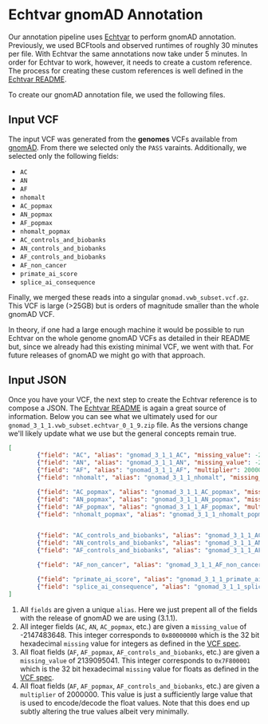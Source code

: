 # Echtvar gnomAD Annotation

Our annotation pipeline uses [Echtvar](https://github.com/brentp/echtvar) to
perform gnomAD annotation. Previously, we used BCFtools and observed runtimes of
roughly 30 minutes per file. With Echtvar the same annotations now take under 5
minutes. In order for Echtvar to work, however, it needs to create a custom
reference. The process for creating these custom references is well defined in
the [Echtvar README](https://github.com/brentp/echtvar#encode).

To create our gnomAD annotation file, we used the following files.

## Input VCF

The input VCF was generated from the **genomes** VCFs available from
[gnomAD](https://gnomad.broadinstitute.org/downloads/). From there we selected
only the `PASS` varaints. Additionally, we selected only the following fields:
- `AC`
- `AN`
- `AF`
- `nhomalt`
- `AC_popmax`
- `AN_popmax`
- `AF_popmax`
- `nhomalt_popmax`
- `AC_controls_and_biobanks`
- `AN_controls_and_biobanks`
- `AF_controls_and_biobanks`
- `AF_non_cancer`
- `primate_ai_score`
- `splice_ai_consequence`

Finally, we merged these reads into a singular `gnomad.vwb_subset.vcf.gz`. This
VCF is large (>25GB) but is orders of magnitude smaller than the whole gnomAD
VCF.

In theory, if one had a large enough machine it would be possible to run
Echtvar on the whole genome gnomAD VCFs as detailed in their README but, since
we already had this existing minimal VCF, we went with that. For future
releases of gnomAD we might go with that approach.

## Input JSON

Once you have your VCF, the next step to create the Echtvar reference is to
compose a JSON. The [Echtvar
README](https://github.com/brentp/echtvar#configuration-file-for-encode) is
again a great source of information. Below you can see what we ultimately used
for our `gnomad_3_1_1.vwb_subset.echtvar_0_1_9.zip` file. As the versions
change we'll likely update what we use but the general concepts remain true.

```JSON
[
        {"field": "AC", "alias": "gnomad_3_1_1_AC", "missing_value": -2147483648},
        {"field": "AN", "alias": "gnomad_3_1_1_AN", "missing_value": -2147483648},
        {"field": "AF", "alias": "gnomad_3_1_1_AF", "multiplier": 2000000, "missing_value": 2139095041},
        {"field": "nhomalt", "alias": "gnomad_3_1_1_nhomalt", "missing_value": -2147483648},

        {"field": "AC_popmax", "alias": "gnomad_3_1_1_AC_popmax", "missing_value": -2147483648},
        {"field": "AN_popmax", "alias": "gnomad_3_1_1_AN_popmax", "missing_value": -2147483648},
        {"field": "AF_popmax", "alias": "gnomad_3_1_1_AF_popmax", "multiplier": 2000000, "missing_value": 2139095041},
        {"field": "nhomalt_popmax", "alias": "gnomad_3_1_1_nhomalt_popmax", "missing_value": -2147483648},


        {"field": "AC_controls_and_biobanks", "alias": "gnomad_3_1_1_AC_controls_and_biobanks", "missing_value": -2147483648},
        {"field": "AN_controls_and_biobanks", "alias": "gnomad_3_1_1_AN_controls_and_biobanks", "missing_value": -2147483648},
        {"field": "AF_controls_and_biobanks", "alias": "gnomad_3_1_1_AF_controls_and_biobanks", "multiplier": 2000000, "missing_value": 2139095041},

        {"field": "AF_non_cancer", "alias": "gnomad_3_1_1_AF_non_cancer", "multiplier": 2000000, "missing_value": 2139095041},

        {"field": "primate_ai_score", "alias": "gnomad_3_1_1_primate_ai_score", "multiplier": 2000000, "missing_value": 2139095041},
        {"field": "splice_ai_consequence", "alias": "gnomad_3_1_1_splice_ai_consequence", "missing_string": "."},
]
```

1. All `fields` are given a unique `alias`. Here we just prepent all of the
   fields with the release of gnomAD we are using (3.1.1).
1. All integer fields (`AC`, `AN`, `AC_popmax`, etc.) are given a `missing_value` of
   -2147483648. This integer corresponds to `0x80000000` which is the 32 bit
   hexadecimal `missing` value for integers as defined in the [VCF spec](https://samtools.github.io/hts-specs/VCFv4.2.pdf).
1. All float fields (`AF`, `AF_popmax`, `AF_controls_and_biobanks`, etc.) are given a
   `missing_value` of 2139095041. This integer corresponds to `0x7F800001` which
   is the 32 bit hexadecimal `missing` value for floats as defined in the [VCF spec](https://samtools.github.io/hts-specs/VCFv4.2.pdf).
1. All float fields (`AF`, `AF_popmax`, `AF_controls_and_biobanks`, etc.) are given a
   `multiplier` of 2000000. This value is just a sufficiently large value that is
   used to encode/decode the float values. Note that this does end up subtly
   altering the true values albeit very minimally.
